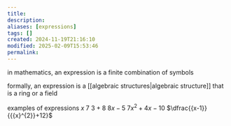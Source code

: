 ```yaml
---
title: 
description: 
aliases: [expressions]
tags: []
created: 2024-11-19T21:16:10
modified: 2025-02-09T15:53:46
permalink:
---
```


in mathematics, an expression is a finite combination of symbols

formally, an expression is a [[algebraic structures|algebraic structure]] that is a ring or a field

examples of expressions
$x$
$7$
$3+8$ 
$8x-5$
$7{{x}^{2}}+4x-10$
$\dfrac{{x-1}}{{{x}^{2}}+12}$
